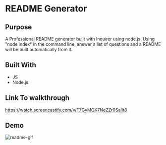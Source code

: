 # README Generator

## Purpose 
A Professional README generator built with Inquirer using node.js.  Using "node index" in the command line, answer a list of questions and a README will be built automatically from it.

## Built With 
* JS
* Node.js


## Link To walkthrough

https://watch.screencastify.com/v/F7GyMQK7NeZZr0SaIlt8

## Demo

![readme-gif](https://github.com/Jamesbmahoney/readme-astory/blob/main/readme.gif)